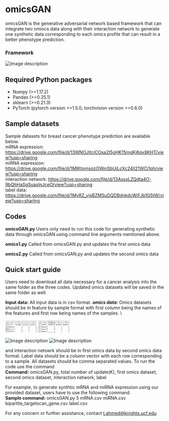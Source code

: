 # omicsGAN
omicsGAN is the generative adversarial network based framework that can integrate two omiocs data along with their interaction network to generate one synthetic data corresponding to each omics profile that can result in a better phenotype prediction. 


### **Framework**
![Image description](https://github.com/compbiolabucf/omicsGAN/blob/main/netflow-1.png)

<!---
## **BRCA_mRNA.py**
The framework to update mRNA expression for breast cancer (update k). It takes <img src="https://render.githubusercontent.com/render/math?math=H_x^{(k-1)}"> and 
<img src="https://render.githubusercontent.com/render/math?math=H_y^{(k-1)}"> as input and generates <img src="https://render.githubusercontent.com/render/math?math=H_x^{(k)}"> . User has to define the value of variable **update** that represents the value of k in the generated data. 

## **BRCA_miRNA.py**
The framework to update miRNA expression for breast cancer (update k). It takes <img src="https://render.githubusercontent.com/render/math?math=H_y^{(k-1)}"> and 
<img src="https://render.githubusercontent.com/render/math?math=H_x^{(k-1)}"> as input and generates <img src="https://render.githubusercontent.com/render/math?math=H_y^{(k)}"> . User has to define the value of variable **update** that represents the value of k in the generated data. 

## **rand_mRNA_BRCA.py**
The framework to update mRNA expression for breast cancer (update k) using a random network. It takes <img src="https://render.githubusercontent.com/render/math?math=H_x^{(k-1)}"> and <img src="https://render.githubusercontent.com/render/math?math=H_y^{(k-1)}"> as input and generates <img src="https://render.githubusercontent.com/render/math?math=H_x^{(k)}"> . User has to define the value of variable **update** that represents the value of k in the generated data and **serial** that indicates the number of random network being used (serial=[1,2,...10]). It generates multiple synthetic data at multiple epochs and saves them at the current directory. As there are multiple phenotypes to be predicted, based on the printed validation AUC, user has to choose the best epoch and the corrosponding sythetic data.   

## **rand_miRNA_BRCA.py**
The framework to update miRNA expression for breast cancer (update k) using a random network. It takes <img src="https://render.githubusercontent.com/render/math?math=H_y^{(k-1)}"> and <img src="https://render.githubusercontent.com/render/math?math=H_x^{(k-1)}"> as input and generates <img src="https://render.githubusercontent.com/render/math?math=H_y^{(k)}"> . User has to define the value of variable **update** that represents the value of k in the generated data and **serial** that indicates the number of random network being used (serial=[1,2,...10]). It generates multiple synthetic data at multiple epochs and saves them at the current directory. As there are multiple phenotypes to be predicted, based on the printed validation AUC, user has to choose the best epoch and the corrosponding sythetic data.   


## **OV_mRNA.py**
The framework to update mRNA expression for ovarian cancer (update k). It takes <img src="https://render.githubusercontent.com/render/math?math=H_x^{(k-1)}"> and 
<img src="https://render.githubusercontent.com/render/math?math=H_y^{(k-1)}"> as input and generates <img src="https://render.githubusercontent.com/render/math?math=H_x^{(k)}"> . User has to define the value of variable **update** that represents the value of k in the generated data. 

## **OV_miRNA.py**
The framework to update miRNA expression for ovarian cancer (update k). It takes <img src="https://render.githubusercontent.com/render/math?math=H_y^{(k-1)}"> and 
<img src="https://render.githubusercontent.com/render/math?math=H_x^{(k-1)}"> as input and generates <img src="https://render.githubusercontent.com/render/math?math=H_y^{(k)}"> . User has to define the value of variable **update** that represents the value of k in the generated data. 

## **LUAD_mRNA.py**
The framework to update mRNA expression for lung cancer (update k). It takes <img src="https://render.githubusercontent.com/render/math?math=H_x^{(k-1)}"> and 
<img src="https://render.githubusercontent.com/render/math?math=H_y^{(k-1)}"> as input and generates <img src="https://render.githubusercontent.com/render/math?math=H_x^{(k)}"> . User has to define the value of variable **update** that represents the value of k in the generated data. 

## **LUAD_miRNA.py**
The framework to update miRNA expression for lung cancer (update k). It takes <img src="https://render.githubusercontent.com/render/math?math=H_y^{(k-1)}"> and 
<img src="https://render.githubusercontent.com/render/math?math=H_x^{(k-1)}"> as input and generates <img src="https://render.githubusercontent.com/render/math?math=H_y^{(k)}"> . User has to define the value of variable **update** that represents the value of k in the generated data. 

--->


## Required Python packages
- Numpy (>=1.17.2)
- Pandas (>=0.25.1)
- sklearn (>=0.21.3)
- PyTorch (pytorch version >=1.5.0, torchvision version >=0.6.0)

## Sample datasets 
Sample datasets for breast cancer phenotype prediction are available below.\
mRNA expression: https://drive.google.com/file/d/13WNOJltciCOsa2I5gHK15mgKj6qx8KHT/view?usp=sharing \
miRNA expression: https://drive.google.com/file/d/1MIKtpmsozOWmSbUiLcXc24lI21WCi1qh/view?usp=sharing \
interaction network: https://drive.google.com/file/d/13AssxLZQdta4O-9bQhHaSgSuaslnJceO/view?usp=sharing \
label data: https://drive.google.com/file/d/1MyRZ_vjsBZMSuDQDBdnkdcWiFJb1G5tW/view?usp=sharing


## Codes
**omicsGAN.py**
Users only need to run this code for generating synthetic data through omicsGAN using command line arguments mentioned above.  

**omics1.py**
Called from omicsGAN.py and updates the first omics data

**omics2.py**
Called from omicsGAN.py and updates the second omics data


## Quick start guide
Users need to download all data necessary for a cancer analysis into the same folder as the three codes. Updated omics datasets will be saved in the same folder as well. 

**Input data:**
All input data is in csv format.
***omics data:***
Omics datasets should be in feature by sample format with first column being the names of the features and first row being names of the samples. \
<p float="left">
  <img src="/Omics1.PNG" width="100" />
  <img src="/Omics2.PNG" width="100" /> 
</p>

![Image description](https://github.com/compbiolabucf/omicsGAN/blob/main/Omics1.PNG) 
![Image description](https://github.com/compbiolabucf/omicsGAN/blob/main/Omics2.PNG) 
<!---If more than one cancer types are to be analyzed simulataneously, they must be stored in different directories as some datasets have duplicate names.--->
 and interaction netowrk should be in first omics data by second omics data format. Label data should be a column vector with each row corresponding to a sample. All datasets should be comma separated values. To run the code use the command \
**Command:** omicsGAN.py, total number of update(K), first omics dataset, second omics dataset, interaction network, label 

For example, to generate synthtic mRNA and miRNA expression using our provided dataset, users have to use the following command  
**Sample command:** omicsGAN.py 5 mRNA.csv miRNA.csv bipartite_targetscan_gene.csv label.csv

For any concern or further assistance, contact t.ahmed@knights.ucf.edu

